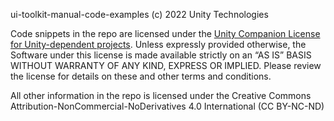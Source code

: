 ui-toolkit-manual-code-examples (c) 2022 Unity Technologies

Code snippets in the repo are licensed under the [Unity Companion License for Unity-dependent projects](https://unity3d.com/legal/licenses/unity_companion_license). Unless expressly provided otherwise, the Software under this license is made available strictly on an “AS IS” BASIS WITHOUT WARRANTY OF ANY KIND, EXPRESS OR IMPLIED. Please review the license for details on these and other terms and conditions.

All other information in the repo is licensed under the Creative Commons Attribution-NonCommercial-NoDerivatives 4.0 International (CC BY-NC-ND)
